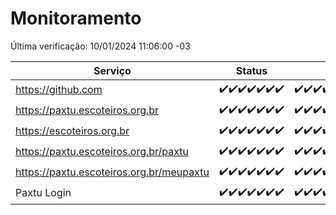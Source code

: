 # Monitoramento

Última verificação: 10/01/2024 11:06:00 -03

|Serviço|Status|Últimas 24h|
|---|---|---|
|https://github.com|<span title="2024-01-03: OK=24">✔️</span><span title="2024-01-04: OK=24">✔️</span><span title="2024-01-05: OK=24">✔️</span><span title="2024-01-06: OK=24">✔️</span><span title="2024-01-07: OK=24">✔️</span><span title="2024-01-08: OK=24">✔️</span><span title="2024-01-09: OK=13">✔️</span>|<span title="09/01/2024 11:06:00 -03 : 200">✔️</span><span title="09/01/2024 12:06:00 -03 : 200">✔️</span><span title="09/01/2024 13:08:00 -03 : 200">✔️</span><span title="09/01/2024 14:05:00 -03 : 200">✔️</span><span title="09/01/2024 15:06:00 -03 : 200">✔️</span><span title="09/01/2024 16:03:00 -03 : 200">✔️</span><span title="09/01/2024 17:06:00 -03 : 200">✔️</span><span title="09/01/2024 18:04:00 -03 : 200">✔️</span><span title="09/01/2024 19:05:00 -03 : 200">✔️</span><span title="09/01/2024 20:06:00 -03 : 200">✔️</span><span title="09/01/2024 21:32:00 -03 : 200">✔️</span><span title="09/01/2024 22:50:00 -03 : 200">✔️</span><span title="09/01/2024 23:22:00 -03 : 200">✔️</span><span title="10/01/2024 00:07:00 -03 : 200">✔️</span><span title="10/01/2024 01:08:00 -03 : 200">✔️</span><span title="10/01/2024 02:06:00 -03 : 200">✔️</span><span title="10/01/2024 03:09:00 -03 : 200">✔️</span><span title="10/01/2024 04:06:00 -03 : 200">✔️</span><span title="10/01/2024 05:08:00 -03 : 200">✔️</span><span title="10/01/2024 06:06:00 -03 : 200">✔️</span><span title="10/01/2024 07:06:00 -03 : 200">✔️</span><span title="10/01/2024 08:04:00 -03 : 200">✔️</span><span title="10/01/2024 09:11:00 -03 : 200">✔️</span><span title="10/01/2024 10:09:00 -03 : 200">✔️</span><span title="10/01/2024 11:06:00 -03 : 200">✔️</span>|
|https://paxtu.escoteiros.org.br|<span title="2024-01-03: OK=24">✔️</span><span title="2024-01-04: OK=24">✔️</span><span title="2024-01-05: OK=24">✔️</span><span title="2024-01-06: OK=24">✔️</span><span title="2024-01-07: OK=24">✔️</span><span title="2024-01-08: OK=24">✔️</span><span title="2024-01-09: OK=13">✔️</span>|<span title="09/01/2024 11:06:00 -03 : 200">✔️</span><span title="09/01/2024 12:06:00 -03 : 200">✔️</span><span title="09/01/2024 13:08:00 -03 : 200">✔️</span><span title="09/01/2024 14:05:00 -03 : 200">✔️</span><span title="09/01/2024 15:06:00 -03 : 200">✔️</span><span title="09/01/2024 16:03:00 -03 : 200">✔️</span><span title="09/01/2024 17:06:00 -03 : 200">✔️</span><span title="09/01/2024 18:04:00 -03 : 200">✔️</span><span title="09/01/2024 19:05:00 -03 : 200">✔️</span><span title="09/01/2024 20:06:00 -03 : 200">✔️</span><span title="09/01/2024 21:32:00 -03 : 200">✔️</span><span title="09/01/2024 22:50:00 -03 : 200">✔️</span><span title="09/01/2024 23:22:00 -03 : 200">✔️</span><span title="10/01/2024 00:07:00 -03 : 200">✔️</span><span title="10/01/2024 01:08:00 -03 : 200">✔️</span><span title="10/01/2024 02:06:00 -03 : 200">✔️</span><span title="10/01/2024 03:09:00 -03 : 200">✔️</span><span title="10/01/2024 04:06:00 -03 : 200">✔️</span><span title="10/01/2024 05:08:00 -03 : 200">✔️</span><span title="10/01/2024 06:06:00 -03 : 200">✔️</span><span title="10/01/2024 07:06:00 -03 : 200">✔️</span><span title="10/01/2024 08:04:00 -03 : 200">✔️</span><span title="10/01/2024 09:11:00 -03 : 200">✔️</span><span title="10/01/2024 10:09:00 -03 : 200">✔️</span><span title="10/01/2024 11:06:00 -03 : 200">✔️</span>|
|https://escoteiros.org.br|<span title="2024-01-03: OK=24">✔️</span><span title="2024-01-04: OK=24">✔️</span><span title="2024-01-05: OK=24">✔️</span><span title="2024-01-06: OK=24">✔️</span><span title="2024-01-07: OK=24">✔️</span><span title="2024-01-08: OK=24">✔️</span><span title="2024-01-09: OK=13">✔️</span>|<span title="09/01/2024 11:06:00 -03 : 200">✔️</span><span title="09/01/2024 12:06:00 -03 : 200">✔️</span><span title="09/01/2024 13:08:00 -03 : 200">✔️</span><span title="09/01/2024 14:05:00 -03 : 200">✔️</span><span title="09/01/2024 15:06:00 -03 : 200">✔️</span><span title="09/01/2024 16:03:00 -03 : 200">✔️</span><span title="09/01/2024 17:06:00 -03 : 200">✔️</span><span title="09/01/2024 18:04:00 -03 : 200">✔️</span><span title="09/01/2024 19:05:00 -03 : 200">✔️</span><span title="09/01/2024 20:06:00 -03 : 200">✔️</span><span title="09/01/2024 21:32:00 -03 : 200">✔️</span><span title="09/01/2024 22:50:00 -03 : 200">✔️</span><span title="09/01/2024 23:22:00 -03 : 200">✔️</span><span title="10/01/2024 00:07:00 -03 : 200">✔️</span><span title="10/01/2024 01:08:00 -03 : 200">✔️</span><span title="10/01/2024 02:06:00 -03 : 200">✔️</span><span title="10/01/2024 03:09:00 -03 : 200">✔️</span><span title="10/01/2024 04:06:00 -03 : 200">✔️</span><span title="10/01/2024 05:08:00 -03 : 200">✔️</span><span title="10/01/2024 06:06:00 -03 : 200">✔️</span><span title="10/01/2024 07:06:00 -03 : 200">✔️</span><span title="10/01/2024 08:04:00 -03 : 200">✔️</span><span title="10/01/2024 09:11:00 -03 : 200">✔️</span><span title="10/01/2024 10:09:00 -03 : 200">✔️</span><span title="10/01/2024 11:06:00 -03 : 200">✔️</span>|
|https://paxtu.escoteiros.org.br/paxtu|<span title="2024-01-03: OK=24">✔️</span><span title="2024-01-04: OK=24">✔️</span><span title="2024-01-05: OK=24">✔️</span><span title="2024-01-06: OK=24">✔️</span><span title="2024-01-07: OK=24">✔️</span><span title="2024-01-08: OK=24">✔️</span><span title="2024-01-09: OK=13">✔️</span>|<span title="09/01/2024 11:06:00 -03 : 200">✔️</span><span title="09/01/2024 12:06:00 -03 : 200">✔️</span><span title="09/01/2024 13:08:00 -03 : 200">✔️</span><span title="09/01/2024 14:05:00 -03 : 200">✔️</span><span title="09/01/2024 15:07:00 -03 : 200">✔️</span><span title="09/01/2024 16:03:00 -03 : 200">✔️</span><span title="09/01/2024 17:07:00 -03 : 200">✔️</span><span title="09/01/2024 18:04:00 -03 : 200">✔️</span><span title="09/01/2024 19:05:00 -03 : 200">✔️</span><span title="09/01/2024 20:06:00 -03 : 200">✔️</span><span title="09/01/2024 21:32:00 -03 : 200">✔️</span><span title="09/01/2024 22:50:00 -03 : 200">✔️</span><span title="09/01/2024 23:22:00 -03 : 200">✔️</span><span title="10/01/2024 00:07:00 -03 : 200">✔️</span><span title="10/01/2024 01:08:00 -03 : 200">✔️</span><span title="10/01/2024 02:06:00 -03 : 200">✔️</span><span title="10/01/2024 03:09:00 -03 : 200">✔️</span><span title="10/01/2024 04:06:00 -03 : 200">✔️</span><span title="10/01/2024 05:08:00 -03 : 200">✔️</span><span title="10/01/2024 06:06:00 -03 : 200">✔️</span><span title="10/01/2024 07:06:00 -03 : 200">✔️</span><span title="10/01/2024 08:04:00 -03 : 200">✔️</span><span title="10/01/2024 09:11:00 -03 : 200">✔️</span><span title="10/01/2024 10:09:00 -03 : 200">✔️</span><span title="10/01/2024 11:06:00 -03 : 200">✔️</span>|
|https://paxtu.escoteiros.org.br/meupaxtu|<span title="2024-01-03: OK=24">✔️</span><span title="2024-01-04: OK=24">✔️</span><span title="2024-01-05: OK=24">✔️</span><span title="2024-01-06: OK=24">✔️</span><span title="2024-01-07: OK=24">✔️</span><span title="2024-01-08: OK=24">✔️</span><span title="2024-01-09: OK=13">✔️</span>|<span title="09/01/2024 11:06:00 -03 : 200">✔️</span><span title="09/01/2024 12:06:00 -03 : 200">✔️</span><span title="09/01/2024 13:08:00 -03 : 200">✔️</span><span title="09/01/2024 14:05:00 -03 : 200">✔️</span><span title="09/01/2024 15:07:00 -03 : 200">✔️</span><span title="09/01/2024 16:03:00 -03 : 200">✔️</span><span title="09/01/2024 17:07:00 -03 : 200">✔️</span><span title="09/01/2024 18:04:00 -03 : 200">✔️</span><span title="09/01/2024 19:05:00 -03 : 200">✔️</span><span title="09/01/2024 20:06:00 -03 : 200">✔️</span><span title="09/01/2024 21:32:00 -03 : 200">✔️</span><span title="09/01/2024 22:50:00 -03 : 200">✔️</span><span title="09/01/2024 23:22:00 -03 : 200">✔️</span><span title="10/01/2024 00:07:00 -03 : 200">✔️</span><span title="10/01/2024 01:08:00 -03 : 200">✔️</span><span title="10/01/2024 02:06:00 -03 : 200">✔️</span><span title="10/01/2024 03:09:00 -03 : 200">✔️</span><span title="10/01/2024 04:06:00 -03 : 200">✔️</span><span title="10/01/2024 05:08:00 -03 : 200">✔️</span><span title="10/01/2024 06:06:00 -03 : 200">✔️</span><span title="10/01/2024 07:06:00 -03 : 200">✔️</span><span title="10/01/2024 08:04:00 -03 : 200">✔️</span><span title="10/01/2024 09:11:00 -03 : 200">✔️</span><span title="10/01/2024 10:09:00 -03 : 200">✔️</span><span title="10/01/2024 11:06:00 -03 : 200">✔️</span>|
|Paxtu Login|<span title="2024-01-03: OK=24">✔️</span><span title="2024-01-04: OK=24">✔️</span><span title="2024-01-05: OK=24">✔️</span><span title="2024-01-06: OK=24">✔️</span><span title="2024-01-07: OK=24">✔️</span><span title="2024-01-08: OK=24">✔️</span><span title="2024-01-09: OK=13">✔️</span>|<span title="09/01/2024 11:06:00 -03 : 200">✔️</span><span title="09/01/2024 12:06:00 -03 : 200">✔️</span><span title="09/01/2024 13:08:00 -03 : 200">✔️</span><span title="09/01/2024 14:05:00 -03 : 200">✔️</span><span title="09/01/2024 15:07:00 -03 : 200">✔️</span><span title="09/01/2024 16:03:00 -03 : 200">✔️</span><span title="09/01/2024 17:07:00 -03 : 200">✔️</span><span title="09/01/2024 18:04:00 -03 : 200">✔️</span><span title="09/01/2024 19:05:00 -03 : 200">✔️</span><span title="09/01/2024 20:06:00 -03 : 200">✔️</span><span title="09/01/2024 21:32:00 -03 : 200">✔️</span><span title="09/01/2024 22:50:00 -03 : 200">✔️</span><span title="09/01/2024 23:22:00 -03 : 200">✔️</span><span title="10/01/2024 00:07:00 -03 : 200">✔️</span><span title="10/01/2024 01:08:00 -03 : 200">✔️</span><span title="10/01/2024 02:06:00 -03 : 200">✔️</span><span title="10/01/2024 03:09:00 -03 : 200">✔️</span><span title="10/01/2024 04:06:00 -03 : 200">✔️</span><span title="10/01/2024 05:08:00 -03 : 200">✔️</span><span title="10/01/2024 06:06:00 -03 : 200">✔️</span><span title="10/01/2024 07:06:00 -03 : 200">✔️</span><span title="10/01/2024 08:04:00 -03 : 200">✔️</span><span title="10/01/2024 09:11:00 -03 : 200">✔️</span><span title="10/01/2024 10:09:00 -03 : 200">✔️</span><span title="10/01/2024 11:06:00 -03 : 200">✔️</span>|
